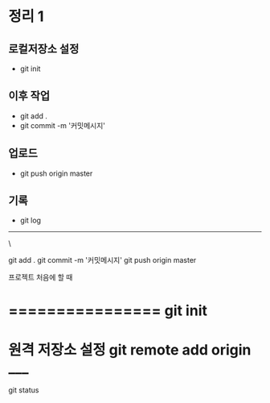 # 정리 1

## 로컬저장소 설정

* git init

## 이후 작업

* git add .
* git commit -m '커밋메시지'

## 업로드

* git push origin master

## 기록

* git log

----------

\

git add .
git commit -m '커밋메시지'
git push origin master

프로젝트 처음에 할 때

================
git init
================
원격 저장소 설정
git remote add origin ___
=================
git status